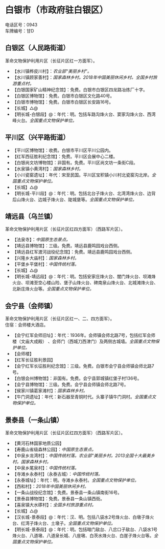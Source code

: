 # 白银市（市政府驻白银区）  
电话区号：0943  
车牌编号：甘D  

## 白银区（人民路街道）  
革命文物保护利用片区（长征片区红一方面军）。  
* 【水川镇桦皮川村】：*农业部“美丽乡村”。*  
* 【水川镇顾家善村】：*国家森林乡村。2018年中国美丽休闲乡村。全国乡村旅游重点村。*  
* 【白银国家矿山精神纪念馆】：免费。白银市白银区四龙路冶炼厂十字。  
* 【白银区博物馆】：免费。白银市白银区文化路40号。  
* 【白银市博物馆】：免费。白银市白银区长安路16号。  
* 【长城】△@  
* 【明长城-白银段】@：年代：明。包括车路沟烽火台、窦家沟烽火台、西湾峰火台。*全国重点文物保护单位。*  

## 平川区（兴平路街道）  
* 【平川区博物馆】：收费。白银市平川区平川公园内。  
* 【红军西征胜利纪念馆】：免费。平川区会展中心二楼。  
* 【白银尚文坊博物馆】：非国有。免费。平川区尚文坊一条街C段。  
* 【水泉镇小黄湾村】：*国家森林乡村。*  
* 【小川瓷窑遗址】：年代：宋至民国。平川区宝积镇小川村北瓷窑沟北岸。*全国重点文物保护单位。*  
* 【长城】△@  
* 【明长城-平川段】@：年代：明。包括北台子烽火台、北湾湾烽火台、边背后山烽火台、边城子烽火台、陡城堡等。*全国重点文物保护单位。*  

## 靖远县（乌兰镇）  
革命文物保护利用片区（长征片区红四方面军）（西路军片区）。  
* 【法泉寺】：*中国原生态景点。*  
* 【靖远县博物馆】：三级。免费。靖远县鹿鸣园戏台西侧。  
* 【靖远县红军渡河战役纪念馆】：免费。靖远县鹿鸣园戏台西侧。  
* 【兴隆乡大庙村】：*国家森林乡村。*  
* 【平堡乡平堡村】：*中国传统村落。*  
* 【长城】△@  
* 【明长城-靖远段】@：年代：明。包括安家庄烽火台、闇门烽火台、坝滩烽火台、坝滩至空心楼山险、堡子山烽火台、碑南泉山烽火台、北城滩烽火台、北新庄烽火台等。*全国重点文物保护单位。*  

## 会宁县（会师镇）  
革命文物保护利用片区（长征片区红一、二、四方面军）。  
住宿：会师楼大酒店。  
* 【会宁红军会师旧址】：年代：1936年。会师镇会师北路7号，包括红军会师楼（文庙大成殿） 、会师门（西城刀西津门）及两侧古城墙。*全国重点文物保护单位。*  
* 【会师楼】  
* 【红军长征胜利景园】  
* 【会宁红军长征胜利纪念馆】：三级。免费。白银市会宁县会师镇会师北路7号。  
* 【白银会州博物馆】：非国有。免费。会宁县郭城镇红堡子村136号。  
* 【会宁县博物馆】：三级。免费。会宁县会师镇会师北路7号。  
* 【侯家川镇葛家滩村】：*国家森林乡村。*  
* 【牛门洞遗址】：年代：新石器至青铜时代。头寨子镇牛门洞村。*全国重点文物保护单位。*  

## 景泰县（一条山镇）  
革命文物保护利用片区（长征片区红四方面军）（西路军片区）。  
* 【黄河石林国家地质公园】  
* 【寿鹿山省级森林公园】：*中国原生态景点。*  
* 【中泉乡龙湾村】：*中国传统村落。农业部“美丽乡村。2013全国十大最美乡村。国家森林乡村。*  
* 【中泉乡尾泉村】：*中国传统村落。*  
* 【寺滩乡永泰村】（永泰古城）：*中国传统村落。*  
* 【永泰城址】：年代：明。寺滩乡永泰村。*全国重点文物保护单位。*  
* 【西和村】：*2018年中国美丽休闲乡村。*  
* 【一条山战役纪念馆】：免费。景泰县一条山镇南街16号。  
* 【景泰县博物馆】：免费。景泰县一条山镇西街。  
* 【喜泉镇大水䃎村】：*全国乡村旅游重点村。*  
* 【长城】△@  
* 【汉长城-景泰段】@：年代：汉、明。包括八袋水2号烽火台、白墩子烽火台、红湾子烽火台、土墩子。*全国重点文物保护单位。*  
* 【明长城-景泰段】@：年代：明。包括暗门敌台、八岔口子敌台、八袋水1号烽火台、八道墩、八道泉长城、八座墩、白茨水烽火台、白崖子烽火台等。*全国重点文物保护单位。*  